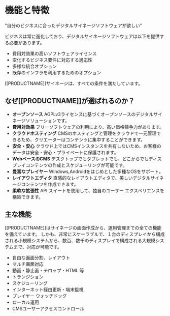 <!--toc=basic-->

# 機能と特徴

"自分のビジネスに合ったデジタルサイネージソフトウェアが欲しい"

ビジネスは常に進化しており、デジタルサイネージソフトウェアは以下を提供する必要があります。

- 費用対効果の高いソフトウェアライセンス
- 変化するビジネス要件に対応する適応性
- 多様な統合オプション
- 既存のインフラを利用するためのオプション

[[PRODUCTNAME]]サイネージは、すべての条件を満たしています。

## なぜ[[PRODUCTNAME]]が選ばれるのか？

- **オープンソース** AGPLv3ライセンスに基づくオープンソースのデジタルサイネージソリューションです。
- **費用対効果** フリーソフトウェアの利用により、高い価格競争力があります。
- **クラウドホスティング** CMSのホスティングと管理をクラウドで一元管理できるため、クリエーターはコンテンツに集中することができます。
- **安全・安心**  クラウド上ではCMSインスタンスを共有しないため、お客様のデータは安全・安心・プライベートに保護されます。
- **WebベースのCMS** デスクトップでもタブレットでも、どこからでもディスプレイコンテンツの作成とスケジューリングが可能です。
- **豊富なプレイヤー** Windows,Androidをはじめとした多種なOSをサポート。
- **レイアウトエディタ** 直感的なレイアウトエディタで、美しいデジタルサイネージコンテンツを作成できます。
- **柔軟な拡張性** API スイートを使用して、独自のユーザー エクスペリエンスを構築できます。

## 主な機能

[[PRODUCTNAME]]はサイネージの画面作成から、運用管理までの全ての機能を備えています。
しかも、非常にスケーラブルで、１台のディスプレイから構成される小規模システムから、数百、数千のディスプレイで構成される大規模システムまで、対応が可能です。

- 自由な画面分割、レイアウト
- マルチ画面対応
- 動画・静止画・テロップ・HTML 等
- トランジション
- スケジューリング
- インターネット経由更新・端末監視
- プレイヤー ウォッチドッグ
- ローカル運用
- CMSユーザーアクセスコントロール
